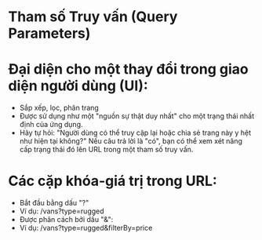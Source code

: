 # Tham số Truy vấn (Query Parameters)

# Đại diện cho một thay đổi trong giao diện người dùng (UI):
- Sắp xếp, lọc, phân trang
- Được sử dụng như một "nguồn sự thật duy nhất" cho một trạng thái nhất định của ứng dụng.
- Hãy tự hỏi: "Người dùng có thể truy cập lại hoặc chia sẻ trang này y hệt như hiện tại không?" Nếu câu trả lời là "có", bạn có thể xem xét nâng cấp trạng thái đó lên URL trong một tham số truy vấn.

# Các cặp khóa-giá trị trong URL:
- Bắt đầu bằng dấu "?"
- Ví dụ: /vans?type=rugged
- Được phân cách bởi dấu "&":
- Ví dụ: /vans?type=rugged&filterBy=price